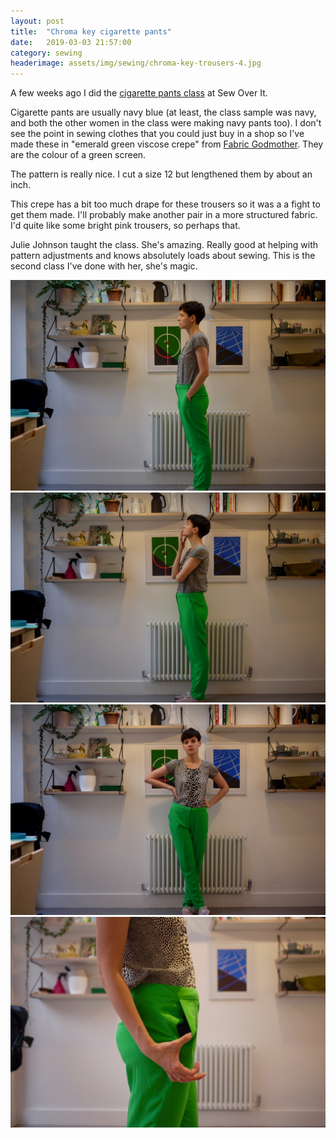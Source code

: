 ```yaml
---
layout: post
title:  "Chroma key cigarette pants"
date:   2019-03-03 21:57:00
category: sewing
headerimage: assets/img/sewing/chroma-key-trousers-4.jpg
---
```


A few weeks ago I did the [cigarette pants class](https://sewoverit.co.uk/cigarette-pants/) at Sew Over It.

Cigarette pants are usually navy blue (at least, the class sample was navy, and both the other women in the class were making navy pants too). I don't see the point in sewing clothes that you could just buy in a shop so I've made these in "emerald green viscose crepe" from [Fabric Godmother](https://www.fabricgodmother.co.uk/sorrento-viscose-crepe-emerald/). They are the colour of a green screen.

The pattern is really nice. I cut a size 12 but lengthened them by about an inch.

This crepe has a bit too much drape for these trousers so it was a a fight to get them made. I'll probably make another pair in a more structured fabric. I'd quite like some bright pink trousers, so perhaps that.

Julie Johnson taught the class. She's amazing. Really good at helping with pattern adjustments and knows absolutely loads about sewing. This is the second class I've done with her, she's magic.

![TN31](/assets/img/sewing/chroma-key-trousers-1.jpg)
![TN31](/assets/img/sewing/chroma-key-trousers-2.jpg)
![TN31](/assets/img/sewing/chroma-key-trousers-3.jpg)
![TN31](/assets/img/sewing/chroma-key-trousers-4.jpg)

